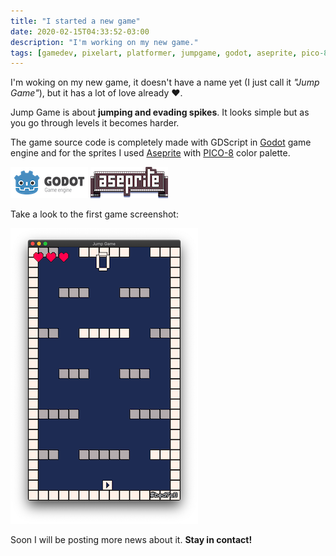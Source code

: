 ```yaml
---
title: "I started a new game"
date: 2020-02-15T04:33:52-03:00
description: "I'm working on my new game."
tags: [gamedev, pixelart, platformer, jumpgame, godot, aseprite, pico-8]
---
```


I'm woking on my new game, it doesn't have a name yet (I just call it *"Jump Game"*), but it has a lot of love already &hearts;.

Jump Game is about **jumping and evading spikes**. It looks simple but as you go through levels it becomes harder.

The game source code is completely made with GDScript in [Godot](https://godotengine.org) game engine and for the sprites I used [Aseprite](https://aseprite.org/) with [PICO-8](https://lospec.com/palette-list/pico-8) color palette.

[![Godot](godot.png)](https://godotengine.org) [![Aseprite](aseprite.png)](https://aseprite.org)

Take a look to the first game screenshot:

![Screenshot](screenshot.png)

Soon I will be posting more news about it. **Stay in contact!**

